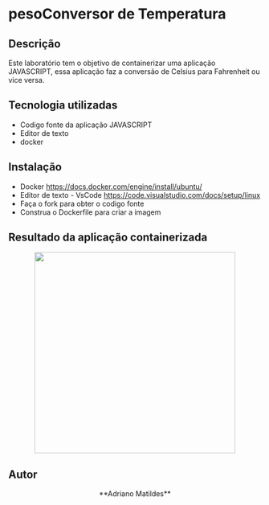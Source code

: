 # pesoConversor de Temperatura

## Descrição

Este laboratório tem o objetivo de containerizar uma aplicação JAVASCRIPT, essa aplicação faz a conversão de Celsius para Fahrenheit ou vice versa.

## Tecnologia utilizadas
* Codigo fonte da aplicação JAVASCRIPT
* Editor de texto
* docker

## Instalação

* Docker <https://docs.docker.com/engine/install/ubuntu/>
* Editor de texto - VsCode <https://code.visualstudio.com/docs/setup/linux>
* Faça o fork para obter o codigo fonte
* Construa o Dockerfile para criar a imagem

## Resultado da aplicação containerizada

<div align="center">
  <img src="" width="400px" />
</div>

## Autor
<p align="center">**Adriano Matildes**</p>
